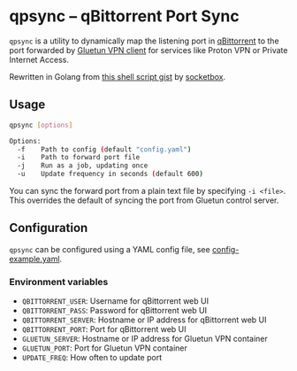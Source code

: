 # qpsync – qBittorrent Port Sync

`qpsync` is a utility to dynamically map the listening port in [qBittorrent](https://www.qbittorrent.org/) to the port forwarded by [Gluetun VPN client](https://github.com/qdm12/gluetun) for services like Proton VPN or Private Internet Access.

Rewritten in Golang from [this shell script gist](https://gist.github.com/socketbox/12be539ba0e26b76529e082c97bff53c) by [socketbox](https://github.com/socketbox).

## Usage

```sh
qpsync [options]

Options:
  -f    Path to config (default "config.yaml")
  -i    Path to forward port file
  -j    Run as a job, updating once
  -u    Update frequency in seconds (default 600)
```

You can sync the forward port from a plain text file by specifying `-i <file>`. This overrides the default of syncing the port from Gluetun control server.

## Configuration

`qpsync` can be configured using a YAML config file, see [config-example.yaml](config-example.yaml).

### Environment variables

- `QBITTORRENT_USER`: Username for qBittorrent web UI
- `QBITTORRENT_PASS`: Password for qBittorrent web UI
- `QBITTORRENT_SERVER`: Hostname or IP address for qBittorrent web UI
- `QBITTORRENT_PORT`: Port for qBittorrent web UI
- `GLUETUN_SERVER`: Hostname or IP address for Gluetun VPN container
- `GLUETUN_PORT`: Port for Gluetun VPN container
- `UPDATE_FREQ`: How often to update port
